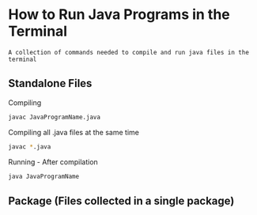# How to Run Java Programs in the Terminal

    A collection of commands needed to compile and run java files in the terminal

## Standalone Files

Compiling

```bash
javac JavaProgramName.java
```

Compiling all .java files at the same time

```bash
javac *.java
```

Running - After compilation

```bash
java JavaProgramName
```

## Package (Files collected in a single package)
